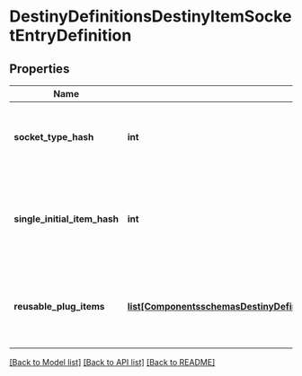 # DestinyDefinitionsDestinyItemSocketEntryDefinition

## Properties
Name | Type | Description | Notes
------------ | ------------- | ------------- | -------------
**socket_type_hash** | **int** | All sockets have a type, and this is the hash identifier for this particular type.Use it to look up the DestinySocketTypeDefinition: read there for more information onhow socket types affect the behavior of the socket. | [optional] 
**single_initial_item_hash** | **int** | If a valid hash, this is the hash identifier for the DestinyInventoryItemDefinitionrepresenting the Plug that will be initially inserted into the item on item creation.Otherwise, this Socket will either start without a plug inserted, or will have one randomlyinserted. | [optional] 
**reusable_plug_items** | [**list[ComponentsschemasDestinyDefinitionsDestinyItemSocketEntryPlugItemDefinition]**](ComponentsschemasDestinyDefinitionsDestinyItemSocketEntryPlugItemDefinition.md) | This is a list of pre-determined plugs that can *always* be plugged into this socket, withoutthe character having the plug in their inventory.  If this list is populated, you will not be allowed to plug an arbitrary item in the socket: youwill only be able to choose from one of these reusable plugs. | [optional] 

[[Back to Model list]](../README.md#documentation-for-models) [[Back to API list]](../README.md#documentation-for-api-endpoints) [[Back to README]](../README.md)


